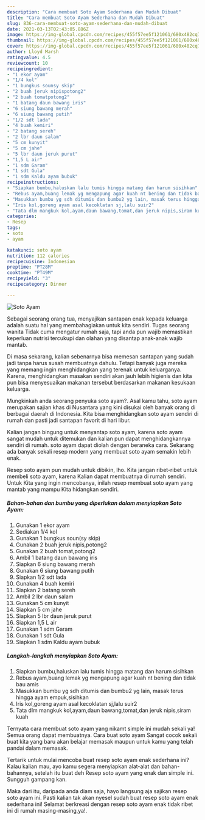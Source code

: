 ```yaml
---
description: "Cara membuat Soto Ayam Sederhana dan Mudah Dibuat"
title: "Cara membuat Soto Ayam Sederhana dan Mudah Dibuat"
slug: 836-cara-membuat-soto-ayam-sederhana-dan-mudah-dibuat
date: 2021-03-13T02:43:05.886Z
image: https://img-global.cpcdn.com/recipes/455f57ee5f121061/680x482cq70/soto-ayam-foto-resep-utama.jpg
thumbnail: https://img-global.cpcdn.com/recipes/455f57ee5f121061/680x482cq70/soto-ayam-foto-resep-utama.jpg
cover: https://img-global.cpcdn.com/recipes/455f57ee5f121061/680x482cq70/soto-ayam-foto-resep-utama.jpg
author: Lloyd Marsh
ratingvalue: 4.5
reviewcount: 10
recipeingredient:
- "1 ekor ayam"
- "1/4 kol"
- "1 bungkus sounsy skip"
- "2 buah jeruk nipispotong2"
- "2 buah tomatpotong2"
- "1 batang daun bawang iris"
- "6 siung bawang merah"
- "6 siung bawang putih"
- "1/2 sdt lada"
- "4 buah kemiri"
- "2 batang sereh"
- "2 lbr daun salam"
- "5 cm kunyit"
- "5 cm jahe"
- "5 lbr daun jeruk purut"
- "1,5 L air"
- "1 sdm Garam"
- "1 sdt Gula"
- "1 sdm Kaldu ayam bubuk"
recipeinstructions:
- "Siapkan bumbu,haluskan lalu tumis hingga matang dan harum sisihkan"
- "Rebus ayam,buang lemak yg mengapung agar kuah nt bening dan tidak bau amis"
- "Masukkan bumbu yg sdh ditumis dan bumbu2 yg lain, masak terus hingga ayam empuk,sisihkan"
- "Iris kol,goreng ayam asal kecoklatan sj,lalu suir2"
- "Tata dlm mangkuk kol,ayam,daun bawang,tomat,dan jeruk nipis,siram kuah"
categories:
- Resep
tags:
- soto
- ayam

katakunci: soto ayam 
nutrition: 112 calories
recipecuisine: Indonesian
preptime: "PT28M"
cooktime: "PT49M"
recipeyield: "3"
recipecategory: Dinner

---
```



![Soto Ayam](https://img-global.cpcdn.com/recipes/455f57ee5f121061/680x482cq70/soto-ayam-foto-resep-utama.jpg)

Sebagai seorang orang tua, menyajikan santapan enak kepada keluarga adalah suatu hal yang membahagiakan untuk kita sendiri. Tugas seorang  wanita Tidak cuma mengatur rumah saja, tapi anda pun wajib memastikan keperluan nutrisi tercukupi dan olahan yang disantap anak-anak wajib mantab.

Di masa  sekarang, kalian sebenarnya bisa memesan santapan yang sudah jadi tanpa harus susah membuatnya dahulu. Tetapi banyak juga mereka yang memang ingin menghidangkan yang terenak untuk keluarganya. Karena, menghidangkan masakan sendiri akan jauh lebih higienis dan kita pun bisa menyesuaikan makanan tersebut berdasarkan makanan kesukaan keluarga. 



Mungkinkah anda seorang penyuka soto ayam?. Asal kamu tahu, soto ayam merupakan sajian khas di Nusantara yang kini disukai oleh banyak orang di berbagai daerah di Indonesia. Kita bisa menghidangkan soto ayam sendiri di rumah dan pasti jadi santapan favorit di hari libur.

Kalian jangan bingung untuk menyantap soto ayam, karena soto ayam sangat mudah untuk ditemukan dan kalian pun dapat menghidangkannya sendiri di rumah. soto ayam dapat diolah dengan beraneka cara. Sekarang ada banyak sekali resep modern yang membuat soto ayam semakin lebih enak.

Resep soto ayam pun mudah untuk dibikin, lho. Kita jangan ribet-ribet untuk membeli soto ayam, karena Kalian dapat membuatnya di rumah sendiri. Untuk Kita yang ingin mencobanya, inilah resep membuat soto ayam yang mantab yang mampu Kita hidangkan sendiri.

<!--inarticleads1-->

##### Bahan-bahan dan bumbu yang diperlukan dalam menyiapkan Soto Ayam:

1. Gunakan 1 ekor ayam
1. Sediakan 1/4 kol
1. Gunakan 1 bungkus soun(sy skip)
1. Gunakan 2 buah jeruk nipis,potong2
1. Gunakan 2 buah tomat,potong2
1. Ambil 1 batang daun bawang iris
1. Siapkan 6 siung bawang merah
1. Gunakan 6 siung bawang putih
1. Siapkan 1/2 sdt lada
1. Gunakan 4 buah kemiri
1. Siapkan 2 batang sereh
1. Ambil 2 lbr daun salam
1. Gunakan 5 cm kunyit
1. Siapkan 5 cm jahe
1. Siapkan 5 lbr daun jeruk purut
1. Siapkan 1,5 L air
1. Gunakan 1 sdm Garam
1. Gunakan 1 sdt Gula
1. Siapkan 1 sdm Kaldu ayam bubuk




<!--inarticleads2-->

##### Langkah-langkah menyiapkan Soto Ayam:

1. Siapkan bumbu,haluskan lalu tumis hingga matang dan harum sisihkan
1. Rebus ayam,buang lemak yg mengapung agar kuah nt bening dan tidak bau amis
1. Masukkan bumbu yg sdh ditumis dan bumbu2 yg lain, masak terus hingga ayam empuk,sisihkan
1. Iris kol,goreng ayam asal kecoklatan sj,lalu suir2
1. Tata dlm mangkuk kol,ayam,daun bawang,tomat,dan jeruk nipis,siram kuah




Ternyata cara membuat soto ayam yang nikamt simple ini mudah sekali ya! Semua orang dapat membuatnya. Cara buat soto ayam Sangat cocok sekali buat kita yang baru akan belajar memasak maupun untuk kamu yang telah pandai dalam memasak.

Tertarik untuk mulai mencoba buat resep soto ayam enak sederhana ini? Kalau kalian mau, ayo kamu segera menyiapkan alat-alat dan bahan-bahannya, setelah itu buat deh Resep soto ayam yang enak dan simple ini. Sungguh gampang kan. 

Maka dari itu, daripada anda diam saja, hayo langsung aja sajikan resep soto ayam ini. Pasti kalian tak akan nyesel sudah buat resep soto ayam enak sederhana ini! Selamat berkreasi dengan resep soto ayam enak tidak ribet ini di rumah masing-masing,ya!.

